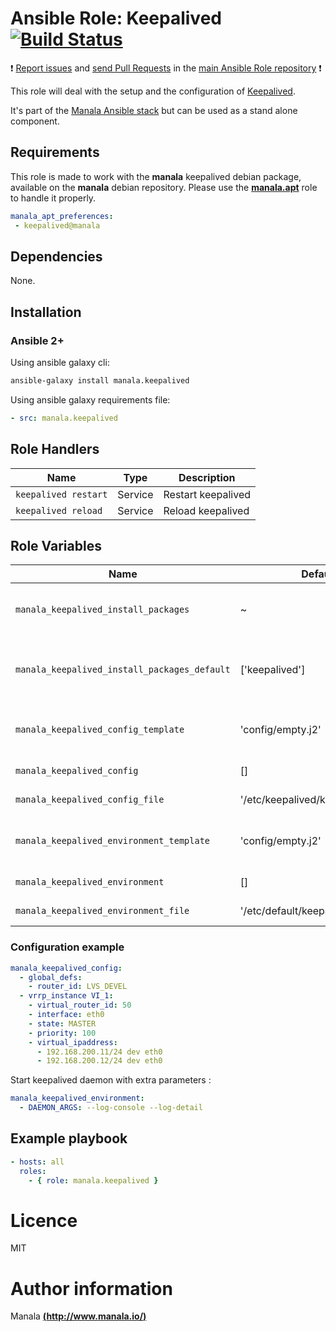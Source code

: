 # Ansible Role: Keepalived [![Build Status](https://travis-ci.org/manala/ansible-role-keepalived.svg?branch=master)](https://travis-ci.org/manala/ansible-role-keepalived)

:exclamation: [Report issues](https://github.com/manala/ansible-roles/issues) and [send Pull Requests](https://github.com/manala/ansible-roles/pulls) in the [main Ansible Role repository](https://github.com/manala/ansible-roles) :exclamation:

This role will deal with the setup and the configuration of [Keepalived](http://www.keepalived.org/).

It's part of the [Manala Ansible stack](http://www.manala.io) but can be used as a stand alone component.

## Requirements

This role is made to work with the __manala__ keepalived debian package, available on the __manala__ debian repository. Please use the [**manala.apt**](https://galaxy.ansible.com/manala/apt/) role to handle it properly.

```yaml
manala_apt_preferences:
 - keepalived@manala
```

## Dependencies

None.

## Installation

### Ansible 2+

Using ansible galaxy cli:

```bash
ansible-galaxy install manala.keepalived
```

Using ansible galaxy requirements file:

```yaml
- src: manala.keepalived
```

## Role Handlers

| Name                 | Type    | Description            |
| -------------------- | ------- | ---------------------- |
| `keepalived restart` | Service | Restart keepalived     |
| `keepalived reload`  | Service | Reload keepalived      |

## Role Variables

| Name                                         | Default                           | Type   | Description                                       |
| -------------------------------------------- | --------------------------------- | ------ | ------------------------------------------------- |
| `manala_keepalived_install_packages`         | ~                                 | Array  | Dependency packages to install directives         |
| `manala_keepalived_install_packages_default` | ['keepalived']                    | Array  | Default dependency packages to install directives |
| `manala_keepalived_config_template`          | 'config/empty.j2'                 | String | Configuration base template path                  |
| `manala_keepalived_config`                   | []                                | Array  | Configuration directives                          |
| `manala_keepalived_config_file`              | '/etc/keepalived/keepalived.conf' | Array  | Configuration file path                           |
| `manala_keepalived_environment_template`     | 'config/empty.j2'                 | String | Environment base template path                    |
| `manala_keepalived_environment`              | []                                | Array  | Environment directives                            |
| `manala_keepalived_environment_file`         | '/etc/default/keepalived'         | Array  | Environment file path                             |

### Configuration example

```yaml
manala_keepalived_config:
  - global_defs:
    - router_id: LVS_DEVEL
  - vrrp_instance VI_1:
    - virtual_router_id: 50
    - interface: eth0
    - state: MASTER
    - priority: 100
    - virtual_ipaddress:
      - 192.168.200.11/24 dev eth0
      - 192.168.200.12/24 dev eth0
```

Start keepalived daemon with extra parameters :

```yaml
manala_keepalived_environment:
  - DAEMON_ARGS: --log-console --log-detail
```

## Example playbook

```yaml
- hosts: all
  roles:
    - { role: manala.keepalived }
```

# Licence

MIT

# Author information

Manala [**(http://www.manala.io/)**](http://www.manala.io)
